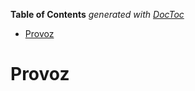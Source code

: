 **Table of Contents**  *generated with [DocToc](http://doctoc.herokuapp.com/)*

- [Provoz](#provoz)

Provoz
======

